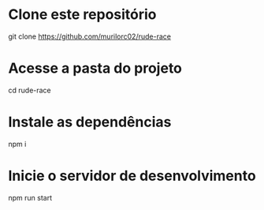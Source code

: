 # Clone este repositório
git clone https://github.com/murilorc02/rude-race

# Acesse a pasta do projeto
cd rude-race

# Instale as dependências
npm i

# Inicie o servidor de desenvolvimento
npm run start